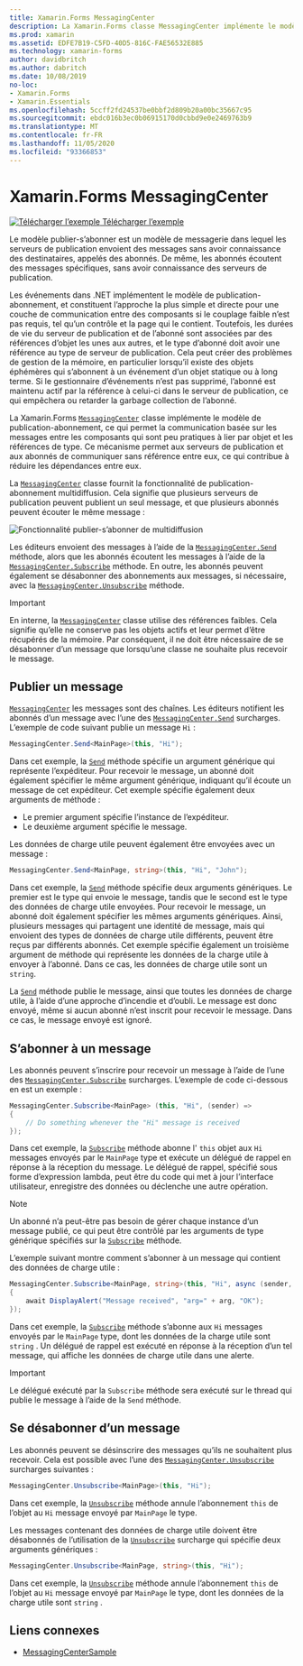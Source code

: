 ```yaml
---
title: Xamarin.Forms MessagingCenter
description: La Xamarin.Forms classe MessagingCenter implémente le modèle publication-abonnement, ce qui permet la communication basée sur les messages entre les composants qui sont peu pratiques à lier par objet et les références de type.
ms.prod: xamarin
ms.assetid: EDFE7B19-C5FD-40D5-816C-FAE56532E885
ms.technology: xamarin-forms
author: davidbritch
ms.author: dabritch
ms.date: 10/08/2019
no-loc:
- Xamarin.Forms
- Xamarin.Essentials
ms.openlocfilehash: 5ccff2fd24537be0bbf2d809b20a00bc35667c95
ms.sourcegitcommit: ebdc016b3ec0b06915170d0cbbd9e0e2469763b9
ms.translationtype: MT
ms.contentlocale: fr-FR
ms.lasthandoff: 11/05/2020
ms.locfileid: "93366853"
---
```

# <a name="no-locxamarinforms-messagingcenter"></a>Xamarin.Forms MessagingCenter

[![Télécharger l’exemple](~/media/shared/download.png) Télécharger l’exemple](/samples/xamarin/xamarin-forms-samples/usingmessagingcenter)

Le modèle publier-s’abonner est un modèle de messagerie dans lequel les serveurs de publication envoient des messages sans avoir connaissance des destinataires, appelés des abonnés. De même, les abonnés écoutent des messages spécifiques, sans avoir connaissance des serveurs de publication.

Les événements dans .NET implémentent le modèle de publication-abonnement, et constituent l’approche la plus simple et directe pour une couche de communication entre des composants si le couplage faible n’est pas requis, tel qu’un contrôle et la page qui le contient. Toutefois, les durées de vie du serveur de publication et de l’abonné sont associées par des références d’objet les unes aux autres, et le type d’abonné doit avoir une référence au type de serveur de publication. Cela peut créer des problèmes de gestion de la mémoire, en particulier lorsqu’il existe des objets éphémères qui s’abonnent à un événement d’un objet statique ou à long terme. Si le gestionnaire d’événements n’est pas supprimé, l’abonné est maintenu actif par la référence à celui-ci dans le serveur de publication, ce qui empêchera ou retarder la garbage collection de l’abonné.

La Xamarin.Forms [`MessagingCenter`](xref:Xamarin.Forms.MessagingCenter) classe implémente le modèle de publication-abonnement, ce qui permet la communication basée sur les messages entre les composants qui sont peu pratiques à lier par objet et les références de type. Ce mécanisme permet aux serveurs de publication et aux abonnés de communiquer sans référence entre eux, ce qui contribue à réduire les dépendances entre eux.

La [`MessagingCenter`](xref:Xamarin.Forms.MessagingCenter) classe fournit la fonctionnalité de publication-abonnement multidiffusion. Cela signifie que plusieurs serveurs de publication peuvent publient un seul message, et que plusieurs abonnés peuvent écouter le même message :

![Fonctionnalité publier-s’abonner de multidiffusion](messaging-center-images/messaging-center.png)

Les éditeurs envoient des messages à l’aide de la [`MessagingCenter.Send`](xref:Xamarin.Forms.MessagingCenter.Send*) méthode, alors que les abonnés écoutent les messages à l’aide de la [`MessagingCenter.Subscribe`](xref:Xamarin.Forms.MessagingCenter.Subscribe*) méthode. En outre, les abonnés peuvent également se désabonner des abonnements aux messages, si nécessaire, avec la [`MessagingCenter.Unsubscribe`](xref:Xamarin.Forms.MessagingCenter.Unsubscribe*) méthode.

> [!IMPORTANT]
> En interne, la [`MessagingCenter`](xref:Xamarin.Forms.MessagingCenter) classe utilise des références faibles. Cela signifie qu’elle ne conserve pas les objets actifs et leur permet d’être récupérés de la mémoire. Par conséquent, il ne doit être nécessaire de se désabonner d’un message que lorsqu’une classe ne souhaite plus recevoir le message.

## <a name="publish-a-message"></a>Publier un message

[`MessagingCenter`](xref:Xamarin.Forms.MessagingCenter) les messages sont des chaînes. Les éditeurs notifient les abonnés d’un message avec l’une des [`MessagingCenter.Send`](xref:Xamarin.Forms.MessagingCenter.Send*) surcharges. L’exemple de code suivant publie un message `Hi` :

```csharp
MessagingCenter.Send<MainPage>(this, "Hi");
```

Dans cet exemple, la [`Send`](xref:Xamarin.Forms.MessagingCenter.Send*) méthode spécifie un argument générique qui représente l’expéditeur. Pour recevoir le message, un abonné doit également spécifier le même argument générique, indiquant qu’il écoute un message de cet expéditeur. Cet exemple spécifie également deux arguments de méthode :

- Le premier argument spécifie l’instance de l’expéditeur.
- Le deuxième argument spécifie le message.

Les données de charge utile peuvent également être envoyées avec un message :

```csharp
MessagingCenter.Send<MainPage, string>(this, "Hi", "John");
```

Dans cet exemple, la [`Send`](xref:Xamarin.Forms.MessagingCenter.Send*) méthode spécifie deux arguments génériques. Le premier est le type qui envoie le message, tandis que le second est le type des données de charge utile envoyées. Pour recevoir le message, un abonné doit également spécifier les mêmes arguments génériques. Ainsi, plusieurs messages qui partagent une identité de message, mais qui envoient des types de données de charge utile différents, peuvent être reçus par différents abonnés. Cet exemple spécifie également un troisième argument de méthode qui représente les données de la charge utile à envoyer à l’abonné. Dans ce cas, les données de charge utile sont un `string`.

La [`Send`](xref:Xamarin.Forms.MessagingCenter.Send*) méthode publie le message, ainsi que toutes les données de charge utile, à l’aide d’une approche d’incendie et d’oubli. Le message est donc envoyé, même si aucun abonné n’est inscrit pour recevoir le message. Dans ce cas, le message envoyé est ignoré.

## <a name="subscribe-to-a-message"></a>S’abonner à un message

Les abonnés peuvent s’inscrire pour recevoir un message à l’aide de l’une des [`MessagingCenter.Subscribe`](xref:Xamarin.Forms.MessagingCenter.Subscribe*) surcharges. L’exemple de code ci-dessous en est un exemple :

```csharp
MessagingCenter.Subscribe<MainPage> (this, "Hi", (sender) =>
{
    // Do something whenever the "Hi" message is received
});
```

Dans cet exemple, la [`Subscribe`](xref:Xamarin.Forms.MessagingCenter.Subscribe*) méthode abonne l' `this` objet aux `Hi` messages envoyés par le `MainPage` type et exécute un délégué de rappel en réponse à la réception du message. Le délégué de rappel, spécifié sous forme d’expression lambda, peut être du code qui met à jour l’interface utilisateur, enregistre des données ou déclenche une autre opération.

> [!NOTE]
> Un abonné n’a peut-être pas besoin de gérer chaque instance d’un message publié, ce qui peut être contrôlé par les arguments de type générique spécifiés sur la [`Subscribe`](xref:Xamarin.Forms.MessagingCenter.Subscribe*) méthode.

L’exemple suivant montre comment s’abonner à un message qui contient des données de charge utile :

```csharp
MessagingCenter.Subscribe<MainPage, string>(this, "Hi", async (sender, arg) =>
{
    await DisplayAlert("Message received", "arg=" + arg, "OK");
});
```

Dans cet exemple, la [`Subscribe`](xref:Xamarin.Forms.MessagingCenter.Subscribe*) méthode s’abonne aux `Hi` messages envoyés par le `MainPage` type, dont les données de la charge utile sont `string` . Un délégué de rappel est exécuté en réponse à la réception d’un tel message, qui affiche les données de charge utile dans une alerte.

> [!IMPORTANT]
> Le délégué exécuté par la `Subscribe` méthode sera exécuté sur le thread qui publie le message à l’aide de la `Send` méthode.

## <a name="unsubscribe-from-a-message"></a>Se désabonner d’un message

Les abonnés peuvent se désinscrire des messages qu’ils ne souhaitent plus recevoir. Cela est possible avec l’une des [`MessagingCenter.Unsubscribe`](xref:Xamarin.Forms.MessagingCenter.Unsubscribe*) surcharges suivantes :

```csharp
MessagingCenter.Unsubscribe<MainPage>(this, "Hi");
```

Dans cet exemple, la [`Unsubscribe`](xref:Xamarin.Forms.MessagingCenter.Unsubscribe*) méthode annule l’abonnement `this` de l’objet au `Hi` message envoyé par `MainPage` le type.

Les messages contenant des données de charge utile doivent être désabonnés de l’utilisation de la [`Unsubscribe`](xref:Xamarin.Forms.MessagingCenter.Unsubscribe*) surcharge qui spécifie deux arguments génériques :

```csharp
MessagingCenter.Unsubscribe<MainPage, string>(this, "Hi");
```

Dans cet exemple, la [`Unsubscribe`](xref:Xamarin.Forms.MessagingCenter.Unsubscribe*) méthode annule l’abonnement `this` de l’objet au `Hi` message envoyé par `MainPage` le type, dont les données de la charge utile sont `string` .

## <a name="related-links"></a>Liens connexes

- [MessagingCenterSample](/samples/xamarin/xamarin-forms-samples/usingmessagingcenter)